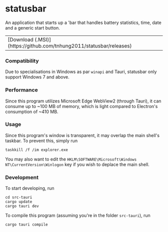 # statusbar
An application that starts up a 'bar that handles battery statistics, time, date and a generic start button.

<table><tr><td>[Download (.MSI)](https://github.com/tnhung2011/statusbar/releases)</td></tr></table>

### Compatibility
Due to specialisations in Windows as par `winapi` and Tauri, statusbar only support Windows 7 and above.

### Performance
Since this program utilizes Microsoft Edge WebView2 (through Tauri), it can consume up to ~100 MB of memory, which is light compared to Electron's consumption of ~410 MB.

### Usage
Since this program's window is transparent, it may overlap the main shell's taskbar. To prevent this, simply run
```batch
taskkill /f /im explorer.exe
```
You may also want to edit the `HKLM\SOFTWARE\Microsoft\Windows NT\CurrentVersion\Winlogon` key if you wish to deplace the main shell.

### Development
To start developing, run
```batch
cd src-tauri
cargo update
cargo tauri dev
```

To compile this program (assuming you're in the folder `src-tauri`), run
```batch
cargo tauri compile
```
